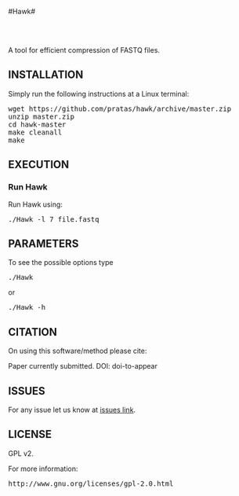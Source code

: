 #Hawk#

<br>
<!--<p align="center"><img src="/logo.png" 
alt="EAGLE" width="350" height="100" border="0" /></p>-->
<br>

A tool for efficient compression of FASTQ files.

## INSTALLATION ##

Simply run the following instructions at a Linux terminal:

<pre>
wget https://github.com/pratas/hawk/archive/master.zip
unzip master.zip
cd hawk-master
make cleanall 
make
</pre>

## EXECUTION

### Run Hawk

Run Hawk using:

<pre>
./Hawk -l 7 file.fastq
</pre>

## PARAMETERS

To see the possible options type
<pre>
./Hawk
</pre>
or
<pre>
./Hawk -h
</pre>
<!--
These will print the following options:
<pre>
<p>
Usage: Eagle &#60OPTIONS&#62 ... -r [FILE]  [FILE]:&#60...&#62

  -v                       verbose mode             
  -c  &#60ctx&#62                context size model       
  -i                       use inversions           
  -ea &#60pts&#62                enlarge absent           
  -en &#60pts&#62                enlarge N's              
  -s  &#60sub&#62                sub-sample               
  -o  &#60oFile&#62              output map file          
                                                    
  -r  [rFile]              reference file (database)
                                                    
  [tFile1]:&#60tFile2&#62:&#60...&#62  target file(s)</p>         
</pre>
-->

## CITATION ##

On using this software/method please cite:

Paper currently submitted.
DOI: doi-to-appear

## ISSUES ##

For any issue let us know at [issues link](https://github.com/pratas/hawk/issues).

## LICENSE ##

GPL v2.

For more information:
<pre>http://www.gnu.org/licenses/gpl-2.0.html</pre>


